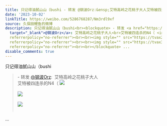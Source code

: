 ```yaml
---
title: 只记得油腻山山（bushi - 转发 @钢波Orz:&ensp;艾特高岭之花桃子大人艾特被四连杀的N4（ [图片][图片][图片]
date: '2023-10-02'
linkTitle: https://weibo.com/5286768287/Nm3rdl9xf
source: 久保田鲤鱼的微博
description: 只记得油腻山山（bushi<br><blockquote> - 转发 <a href="https://weibo.com/5721967657"
  target="_blank">@钢波Orz</a>: 艾特高岭之花桃子大人<br>艾特被四连杀的N4（ <img style="" src="https://tvax2.sinaimg.cn/large/006feNaVgy1hihf4swh4kj31840u0k31.jpg"
  referrerpolicy="no-referrer"><br><br><img style="" src="https://tvax2.sinaimg.cn/large/006feNaVgy1hihf4tcsehj317d0u0alb.jpg"
  referrerpolicy="no-referrer"><br><br><img style="" src="https://tvax3.sinaimg.cn/large/006feNaVgy1hihf75jorgj31900u0gvh.jpg"
  referrerpolicy="no-referrer"><br><br></blockquote> ...
disable_comments: true
---
```

只记得油腻山山（bushi<br><blockquote> - 转发 <a href="https://weibo.com/5721967657" target="_blank">@钢波Orz</a>: 艾特高岭之花桃子大人<br>艾特被四连杀的N4（ <img style="" src="https://tvax2.sinaimg.cn/large/006feNaVgy1hihf4swh4kj31840u0k31.jpg" referrerpolicy="no-referrer"><br><br><img style="" src="https://tvax2.sinaimg.cn/large/006feNaVgy1hihf4tcsehj317d0u0alb.jpg" referrerpolicy="no-referrer"><br><br><img style="" src="https://tvax3.sinaimg.cn/large/006feNaVgy1hihf75jorgj31900u0gvh.jpg" referrerpolicy="no-referrer"><br><br></blockquote> ...